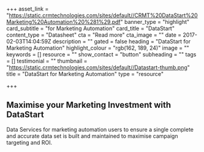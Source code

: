 +++
asset_link = "https://static.crmtechnologies.com/sites/default//CRMT%20DataStart%20Marketing%20Automation%20%281%29.pdf"
banner_type = "highlight"
card_subtitle = "for Marketing Automation"
card_title = "DataStart"
content_type = "Datasheet"
cta = "Read more"
cta_image = ""
date = 2017-02-03T14:04:59Z
description = ""
gated = false
heading = "DataStart for Marketing Automation"
highlight_colour = "rgb(162, 189, 24)"
image = ""
keywords = []
resource = ""
show_contact = "button"
subheading = ""
tags = []
testimonial = ""
thumbnail = "https://static.crmtechnologies.com/sites/default//Datastart-thumb.png"
title = "DataStart for Marketing Automation"
type = "resource"

+++
## Maximise your Marketing Investment with DataStart

Data Services for marketing automation users to ensure a single complete and accurate data set is built and maintained to maximise campaign targeting and ROI.